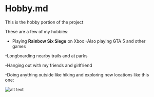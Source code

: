 # Hobby.md
This is the hobby portion of the project

These are a few of my hobbies:

- Playing **Rainbow Six Siege** on Xbox
  -Also playing GTA 5 and other games
  
-Longboarding nearby trails and at parks

-Hanging out with my friends and girlfriend

-Doing anything outside like hiking and exploring new locations like this one:


![alt text](http://picsum.photos/200/200)

